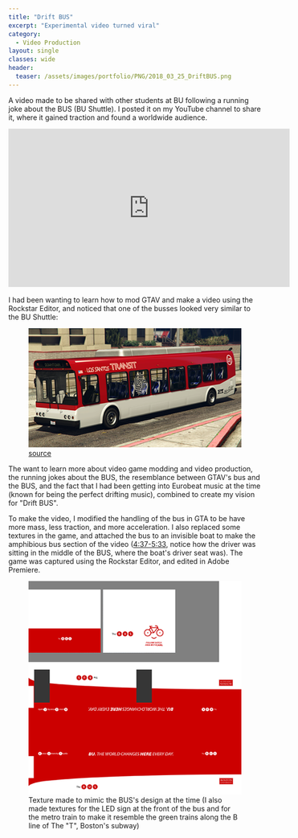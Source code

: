 ```yaml
---
title: "Drift BUS"
excerpt: "Experimental video turned viral"
category:
  - Video Production
layout: single
classes: wide
header:
  teaser: /assets/images/portfolio/PNG/2018_03_25_DriftBUS.png
---
```


A video made to be shared with other students at BU following a running joke about the BUS (BU Shuttle). I posted it on my YouTube channel to share it, where it gained traction and found a worldwide audience.

<iframe width="560" height="315" src="https://www.youtube.com/embed/6Dp4GnhKUp8" title="YouTube video player" frameborder="0" allow="accelerometer; autoplay; clipboard-write; encrypted-media; gyroscope; picture-in-picture" allowfullscreen></iframe>

<br/>

I had been wanting to learn how to mod GTAV and make a video using the Rockstar Editor, and noticed that one of the busses looked very similar to the BU Shuttle:

<figure class="align-center">
	<a href="/assets/images/portfolio/PNG/2018_03_25_GTAVbus.png"><img src="/assets/images/portfolio/PNG/2018_03_25_GTAVbus.png"></a>
  <figcaption><a href="https://static.wikia.nocookie.net/gtawiki/images/9/93/Bus-GTAV-front.png/revision/latest?cb=20180331183551">source</a></figcaption>
</figure>

The want to learn more about video game modding and video production, the running jokes about the BUS, the resemblance between GTAV's bus and the BUS, and the fact that I had been getting into Eurobeat music at the time (known for being the perfect drifting music), combined to create my vision for "Drift BUS".

To make the video, I modified the handling of the bus in GTA to be have more mass, less traction, and more acceleration. I also replaced some textures in the game, and attached the bus to an invisible boat to make the amphibious bus section of the video (<a href="https://youtu.be/6Dp4GnhKUp8?t=278">4:37-5:33</a>, notice how the driver was sitting in the middle of the BUS, where the boat's driver seat was). The game was captured using the Rockstar Editor, and edited in Adobe Premiere.

<figure class="align-center">
	<a href="/assets/images/portfolio/PNG/2018_03_25_bustexture.png"><img src="/assets/images/portfolio/PNG/2018_03_25_bustexture.png"></a>
  <figcaption>Texture made to mimic the BUS's design at the time (I also made textures for the LED sign at the front of the bus and for the metro train to make it resemble the green trains along the B line of The "T", Boston's subway)</figcaption>
</figure>
